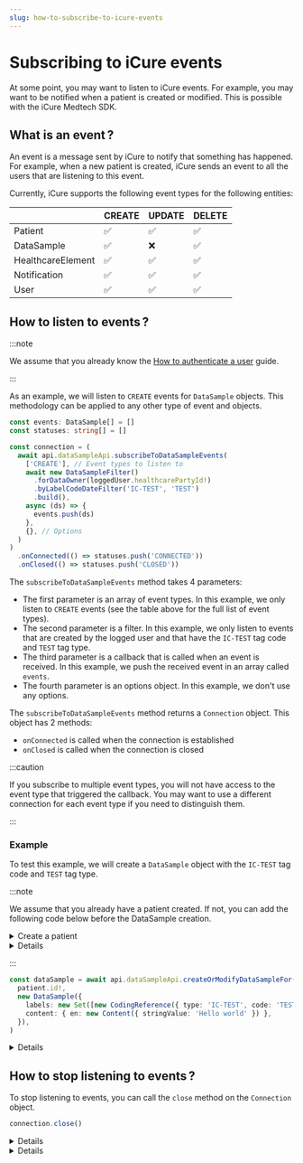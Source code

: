 ```yaml
---
slug: how-to-subscribe-to-icure-events
---
```


# Subscribing to iCure events

At some point, you may want to listen to iCure events. For example, you may want to be notified when a patient is created or modified. This is possible with the iCure Medtech SDK.

## What is an event&#8239;?

An event is a message sent by iCure to notify that something has happened. For example, when a new patient is created, iCure sends an event to all the users that are listening to this event.

Currently, iCure supports the following event types for the following entities:

|                   | CREATE | UPDATE | DELETE |
| ----------------- | ------ | ------ | ------ |
| Patient           | ✅     | ✅     | ✅     |
| DataSample        | ✅     | ❌     | ✅     |
| HealthcareElement | ✅     | ✅     | ✅     |
| Notification      | ✅     | ✅     | ✅     |
| User              | ✅     | ✅     | ✅     |

## How to listen to events&#8239;?

:::note

We assume that you already know the [How to authenticate a user](sdks/how-to/how-to-authenticate-a-user/index.md) guide.

:::

As an example, we will listen to `CREATE` events for `DataSample` objects. This methodology can be applied to any other type of event and objects.

<!-- file://code-samples/how-to/websocket/index.mts snippet:can listen to dataSample events-->
```typescript
const events: DataSample[] = []
const statuses: string[] = []

const connection = (
  await api.dataSampleApi.subscribeToDataSampleEvents(
    ['CREATE'], // Event types to listen to
    await new DataSampleFilter()
      .forDataOwner(loggedUser.healthcarePartyId!)
      .byLabelCodeDateFilter('IC-TEST', 'TEST')
      .build(),
    async (ds) => {
      events.push(ds)
    },
    {}, // Options
  )
)
  .onConnected(() => statuses.push('CONNECTED'))
  .onClosed(() => statuses.push('CLOSED'))
```

The `subscribeToDataSampleEvents` method takes 4 parameters:

- The first parameter is an array of event types. In this example, we only listen to `CREATE` events (see the table above for the full list of event types).
- The second parameter is a filter. In this example, we only listen to events that are created by the logged user and that have the `IC-TEST` tag code and `TEST` tag type.
- The third parameter is a callback that is called when an event is received. In this example, we push the received event in an array called `events`.
- The fourth parameter is an options object. In this example, we don't use any options.

The `subscribeToDataSampleEvents` method returns a `Connection` object. This object has 2 methods:

- `onConnected` is called when the connection is established
- `onClosed` is called when the connection is closed

:::caution

If you subscribe to multiple event types, you will not have access to the event type that triggered the callback. You may want to use a different connection for each event type if you need to distinguish them.

:::

### Example

To test this example, we will create a `DataSample` object with the `IC-TEST` tag code and `TEST` tag type.

:::note

We assume that you already have a patient created. If not, you can add the following code below before the DataSample creation.

<details>
  <summary>Create a patient</summary>

<!-- file://code-samples/how-to/websocket/index.mts snippet:create a patient for websocket-->
```typescript
const patient = await api.patientApi.createOrModifyPatient(
  new Patient({
    firstName: 'John',
    lastName: 'Snow',
    note: 'Winter is coming',
  }),
)
```

</details>

<!-- output://code-samples/how-to/websocket/patient.txt -->
<details>
</details>

:::

<!-- file://code-samples/how-to/websocket/index.mts snippet:create a dataSample for websocket-->
```typescript
const dataSample = await api.dataSampleApi.createOrModifyDataSampleFor(
  patient.id!,
  new DataSample({
    labels: new Set([new CodingReference({ type: 'IC-TEST', code: 'TEST' })]),
    content: { en: new Content({ stringValue: 'Hello world' }) },
  }),
)
```

<!-- output://code-samples/how-to/websocket/dataSample.txt -->
<details>
</details>

## How to stop listening to events&#8239;?

To stop listening to events, you can call the `close` method on the `Connection` object.

<!-- file://code-samples/how-to/websocket/index.mts snippet:close the connection-->
```typescript
connection.close()
```

<!-- output://code-samples/how-to/websocket/events.txt -->
<details>
</details>

<!-- output://code-samples/how-to/websocket/statuses.txt -->
<details>
</details>
